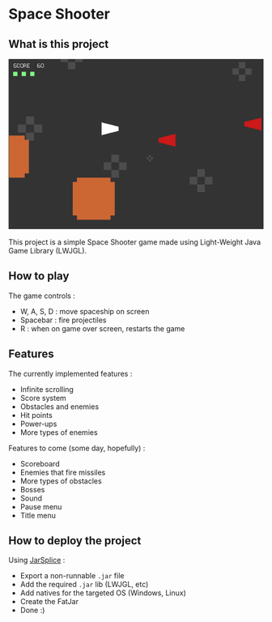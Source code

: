 # Space Shooter

## What is this project

<p align="center">
 <img src="https://github.com/demarbre1u/SpaceShooter/blob/master/img/screen_space_shooter.png" alt="SpaceShooter screen"/>
</p>

This project is a simple Space Shooter game made using Light-Weight Java Game Library (LWJGL).

## How to play

The game controls :
 - W, A, S, D : move spaceship on screen
 - Spacebar : fire projectiles
 - R : when on game over screen, restarts the game

## Features

The currently implemented features :
- Infinite scrolling
- Score system
- Obstacles and enemies
- Hit points
- Power-ups
- More types of enemies

Features to come (some day, hopefully) :
- Scoreboard
- Enemies that fire missiles
- More types of obstacles
- Bosses
- Sound
- Pause menu
- Title menu

## How to deploy the project

Using [JarSplice](http://ninjacave.com/jarsplice) :
- Export a non-runnable ```.jar``` file
- Add the required ```.jar``` lib (LWJGL, etc)
- Add natives for the targeted OS (Windows, Linux)
- Create the FatJar
- Done :)
